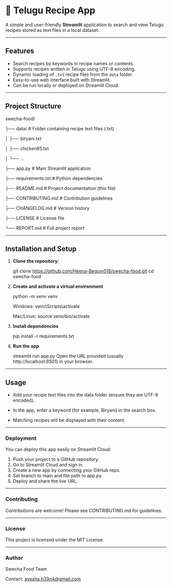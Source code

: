 # 🦋 Telugu Recipe App

A simple and user-friendly **Streamlit** application to search and view Telugu recipes stored as text files in a local dataset.

---

## Features
- Search recipes by keywords in recipe names or contents.
- Supports recipes written in Telugu using UTF-8 encoding.
- Dynamic loading of `.txt` recipe files from the `data` folder.
- Easy-to-use web interface built with Streamlit.
- Can be run locally or deployed on Streamlit Cloud.

---

## Project Structure

swecha-food/

├── data/ # Folder containing recipe text files (.txt)

│ ├── biryani.txt

│ ├── chicken65.txt

│ └── ...

├── app.py # Main Streamlit application

├── requirements.txt # Python dependencies

├── README.md # Project documentation (this file)

├── CONTRIBUTING.md # Contribution guidelines

├── CHANGELOG.md # Version history

├── LICENSE # License file

└── REPORT.md # Full project report


---

## Installation and Setup

1. **Clone the repository:**

    git clone https://github.com/Heena-Begum516/swecha-food.git
    cd swecha-food

2. **Create and activate a virtual environment**

    python -m venv venv
   
    Windows:
    venv\Scripts\activate
   
    Mac/Linux:
    source venv/bin/activate

4. **Install dependencies**

    pip install -r requirements.txt

6. **Run the app**

    streamlit run app.py
   Open the URL provided (usually http://localhost:8501) in your browser.
   
---

## Usage

- Add your recipe text files into the data folder (ensure they are UTF-8 encoded).

- In the app, enter a keyword (for example, Biryani) in the search box.

- Matching recipes will be displayed with their content.

---

### Deployment

You can deploy this app easily on Streamlit Cloud:

1. Push your project to a GitHub repository.
2. Go to Streamlit Cloud and sign in.
3. Create a new app by connecting your GitHub repo.
4. Set branch to main and file path to app.py.
5. Deploy and share the live URL.

---

### Contributing

Contributions are welcome! Please see CONTRIBUTING.md for guidelines.

---

### License

This project is licensed under the MIT License.

---

### Author

Swecha Food Team

Contact: ayesha.h33n4@gmail.com
